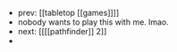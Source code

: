 - prev: [[tabletop [[games]]]]
- nobody wants to play this with me. lmao.
- next: [[[[pathfinder]] 2]]
-